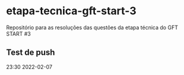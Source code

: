 # etapa-tecnica-gft-start-3

Repositório para as resoluções das questões da etapa técnica do GFT START #3

## Test de push

23:30 2022-02-07
